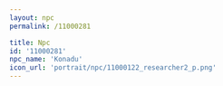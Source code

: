 ```yaml
---
layout: npc
permalink: /11000281

title: Npc
id: '11000281'
npc_name: 'Konadu'
icon_url: 'portrait/npc/11000122_researcher2_p.png'
---
```

